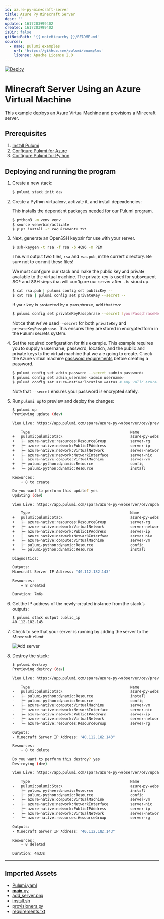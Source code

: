 ```yaml
---
id: azure-py-minecraft-server
title: Azure Py Minecraft Server
desc: ''
updated: 1617203999402
created: 1617203999402
isDir: false
gitNotePath: '{{ noteHiearchy }}/README.md'
sources:
  - name: pulumi examples
    url: 'https://github.com/pulumi/examples'
    license: Apache License 2.0
---
```

[![Deploy](https://get.pulumi.com/new/button.svg)](https://app.pulumi.com/new)

# Minecraft Server Using an Azure Virtual Machine

This example deploys an Azure Virtual Machine and provisions a Minecraft server.

## Prerequisites

1. [Install Pulumi](https://www.pulumi.com/docs/get-started/install/)
2. [Configure Pulumi for Azure](https://www.pulumi.com/docs/intro/cloud-providers/azure/setup/)
3. [Configure Pulumi for Python](https://www.pulumi.com/docs/intro/languages/python/)

## Deploying and running the program

1. Create a new stack:

   ```bash
   $ pulumi stack init dev
   ```

2. Create a Python virtualenv, activate it, and install dependencies:

   This installs the dependent packages [needed](https://www.pulumi.com/docs/intro/concepts/how-pulumi-works/) for our Pulumi program.

   ```bash
   $ python3 -m venv venv
   $ source venv/bin/activate
   $ pip3 install -r requirements.txt
   ```

3. Next, generate an OpenSSH keypair for use with your server.

   ```bash
   $ ssh-keygen -t rsa -f rsa -b 4096 -m PEM
   ```

   This will output two files, `rsa` and `rsa.pub`, in the current directory. Be sure not to commit these files!

   We must configure our stack and make the public key and private available to the virtual machine. The private key is used for subsequent SCP and SSH steps that will configure our server after it is stood up.

   ```bash
   $ cat rsa.pub | pulumi config set publicKey --
   $ cat rsa | pulumi config set privateKey --secret --
   ```

   If your key is protected by a passphrase, add that too:

   ```bash
   $ pulumi config set privateKeyPassphrase --secret [yourPassphraseHere]
   ```

   Notice that we've used `--secret` for both `privateKey` and `privateKeyPassphrase`. This ensures they are
   stored in encrypted form in the Pulumi secrets system.

4. Set the required configuration for this example. This example requires you to supply a username, password, location, and the public and private keys to the virtual machine that we are going to create. Check the Azure virtual machine [password requirements](https://docs.microsoft.com/en-us/azure/virtual-machines/linux/faq#what-are-the-password-requirements-when-creating-a-vm) before creating a password.

   ```bash
   $ pulumi config set admin_password --secret <admin password>
   $ pulumi config set admin_username <admin username>
   $ pulumi config set azure-native:location westus # any valid Azure region will do
   ```

   Note that `--secret` ensures your password is encrypted safely.


1. Run `pulumi up` to preview and deploy the changes:

   ```bash
   $ pulumi up
   Previewing update (dev)

   View Live: https://app.pulumi.com/spara/azure-py-webserver/dev/previews/19ff86d5-9303-4f53-a1ae-d0882a59e9a9

       Type                                              Name                    Plan
   +   pulumi:pulumi:Stack                               azure-py-webserver-dev  create
   +   ├─ azure-native:resources:ResourceGroup           server-rg               create
   +   ├─ azure-native:network:PublicIPAddress           server-ip               create
   +   ├─ azure-native:network:VirtualNetwork            server-network          create
   +   ├─ azure-native:network:NetworkInterface          server-nic              create
   +   ├─ azure-native:compute:VirtualMachine            server-vm               create
   +   ├─ pulumi-python:dynamic:Resource                 config                  create
   +   └─ pulumi-python:dynamic:Resource                 install                 create

   Resources:
       + 8 to create

   Do you want to perform this update? yes
   Updating (dev)

   View Live: https://app.pulumi.com/spara/azure-py-webserver/dev/updates/40

       Type                                              Name                    Status      Info
   +   pulumi:pulumi:Stack                               azure-py-webserver-dev  created     1 message
   +   ├─ azure-native:resources:ResourceGroup           server-rg               created
   +   ├─ azure-native:network:VirtualNetwork            server-network          created
   +   ├─ azure-native:network:PublicIPAddress           server-ip               created
   +   ├─ azure-native:network:NetworkInterface          server-nic              created
   +   ├─ azure-native:compute:VirtualMachine            server-vm               created
   +   ├─ pulumi-python:dynamic:Resource                 config                  created
   +   └─ pulumi-python:dynamic:Resource                 install                 created

   Diagnostics:

   Outputs:
   Minecraft Server IP Address: "40.112.182.143"

   Resources:
       + 8 created

   Duration: 7m6s
   ```

2. Get the IP address of the newly-created instance from the stack's outputs:

   ```bash
   $ pulumi stack output public_ip
   40.112.182.143
   ```

3. Check to see that your server is running by adding the server to the Minecraft client.

   ![Add server](add_server.png)

4. Destroy the stack:

   ```bash
   $ pulumi destroy
   Previewing destroy (dev)

   View Live: https://app.pulumi.com/spara/azure-py-webserver/dev/previews/2544442c-ddd7-44cc-a633-2a5fed28dafb

       Type                                              Name                    Plan
   -   pulumi:pulumi:Stack                               azure-py-webserver-dev  delete
   -   ├─ pulumi-python:dynamic:Resource                 install                 delete
   -   ├─ pulumi-python:dynamic:Resource                 config                  delete
   -   ├─ azure-native:compute:VirtualMachine            server-vm               delete
   -   ├─ azure-native:network:NetworkInterface          server-nic              delete
   -   ├─ azure-native:network:PublicIPAddress           server-ip               delete
   -   ├─ azure-native:network:VirtualNetwork            server-network          delete
   -   └─ azure-native:resources:ResourceGroup           server-rg               delete

   Outputs:
   - Minecraft Server IP Address: "40.112.182.143"

   Resources:
       - 8 to delete

   Do you want to perform this destroy? yes
   Destroying (dev)

   View Live: https://app.pulumi.com/spara/azure-py-webserver/dev/updates/41

       Type                                              Name                    Status
   -   pulumi:pulumi:Stack                               azure-py-webserver-dev  deleted
   -   ├─ pulumi-python:dynamic:Resource                 install                 deleted
   -   ├─ pulumi-python:dynamic:Resource                 config                  deleted
   -   ├─ azure-native:compute:VirtualMachine            server-vm               deleted
   -   ├─ azure-native:network:NetworkInterface          server-nic              deleted
   -   ├─ azure-native:network:PublicIPAddress           server-ip               deleted
   -   ├─ azure-native:network:VirtualNetwork            server-network          deleted
   -   └─ azure-native:resources:ResourceGroup           server-rg               deleted

   Outputs:
   - Minecraft Server IP Address: "40.112.182.143"

   Resources:
       - 8 deleted

   Duration: 4m33s
   ```

* * *

## Imported Assets

- [Pulumi.yaml](/assets/pulumi.yaml)
- [**main**.py](/assets/__main__.py)
- [add_server.png](/assets/add_server.png)
- [install.sh](/assets/install.sh)
- [provisioners.py](/assets/provisioners.py)
- [requirements.txt](/assets/requirements.txt)

